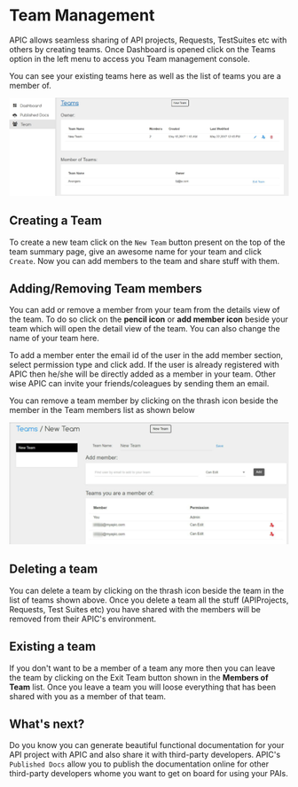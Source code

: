 # Team Management

APIC allows seamless sharing of API projects, Requests, TestSuites etc with others by creating teams. Once Dashboard is opened click on the Teams option in the left menu to access you Team management console.

You can see your existing teams here as well as the list of teams you are a member of.

![](../.gitbook/assets/teammanagement%20%281%29%20%281%29.jpg)

## Creating a Team

To create a new team click on the `New Team` button present on the top of the team summary page, give an awesome name for your team and click `Create`. Now you can add members to the team and share stuff with them.

## Adding/Removing Team members

You can add or remove a member from your team from the details view of the team. To do so click on the **pencil icon** or **add member icon** beside your team which will open the detail view of the team. You can also change the name of your team here.

To add a member enter the email id of the user in the add member section, select permission type and click add. If the user is already registered with APIC then he/she will be directly added as a member in your team. Other wise APIC can invite your friends/coleagues by sending them an email.

You can remove a team member by clicking on the thrash icon beside the member in the Team members list as shown below

![](../.gitbook/assets/teamdetail.jpg)

## Deleting a team

You can delete a team by clicking on the thrash icon beside the team in the list of teams shown above. Once you delete a team all the stuff \(APIProjects, Requests, Test Suites etc\) you have shared with the members will be removed from their APIC's environment.

## Existing a team

If you don't want to be a member of a team any more then you can leave the team by clicking on the Exit Team button shown in the **Members of Team** list. Once you leave a team you will loose everything that has been shared with you as a member of that team.

## What's next?

Do you know you can generate beautiful functional documentation for your API project with APIC and also share it with third-party developers. APIC's `Published Docs` allow you to publish the documentation online for other third-party developers whome you want to get on board for using your PAIs.

